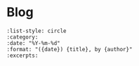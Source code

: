 # Blog

```{postlist}
:list-style: circle
:category:
:date: "%Y-%m-%d"
:format: "({date}) {title}, by {author}"
:excerpts:
```
